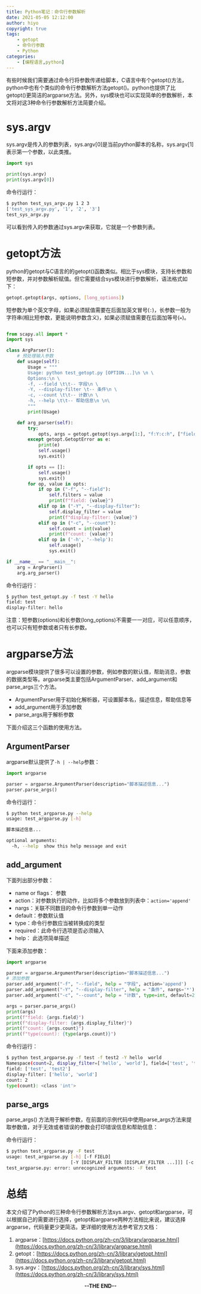 ```yaml
---
title: Python笔记：命令行参数解析
date: 2021-05-05 12:12:00
author: hiyo
copyright: true
tags:
	- getopt
	- 命令行参数
	- Python
categories: 
	- [编程语言,python]
---
```

有些时候我们需要通过命令行将参数传递给脚本，C语言中有个getopt()方法，python中也有个类似的命令行参数解析方法getopt()。python也提供了比getopt()更简洁的argparse方法。另外，sys模块也可以实现简单的参数解析，本文将对这3种命令行参数解析方法简要介绍。

<!--more-->

# sys.argv
sys.argv是传入的参数列表，sys.argv[0]是当前python脚本的名称，sys.argv[1]表示第一个参数，以此类推。

```python
import sys

print(sys.argv)
print(sys.argv[0])
```
命令行运行：
```bash
$ python test_sys_argv.py 1 2 3
['test_sys_argv.py', '1', '2', '3']
test_sys_argv.py
```
可以看到传入的参数通过sys.argv来获取，它就是一个参数列表。


# getopt方法

python的getopt与C语言的的getopt()函数类似。相比于sys模块，支持长参数和短参数，并对参数解析赋值。但它需要结合sys模块进行参数解析，语法格式如下：
```bash
getopt.getopt(args, options, [long_options])
```
短参数为单个英文字母，如果必须赋值需要在后面加英文冒号(`:`)，长参数一般为字符串(相比短参数，更能说明参数含义)，如果必须赋值需要在后面加等号(`=`)。

```python

from scapy.all import *
import sys

class ArgParser():
    # 预处理输入参数
    def usage(self):
        Usage = """
        Usage: python test_getopt.py [OPTION...]\n \n \
        Options:\n \
        -f, --field \t\t-- 字段\n \
        -Y, --display-filter \t-- 条件\n \
        -c, --count \t\t-- 计数\n \
        -h, --help \t\t-- 帮助信息\n \n\
        """
        print(Usage)

    def arg_parser(self):
        try:
            opts, args = getopt.getopt(sys.argv[1:], "f:Y:c:h", ["field=","display-filter=", "count=","return_flag=", "help"])
        except getopt.GetoptError as e:
            print(e)
            self.usage()
            sys.exit()

        if opts == []:
            self.usage()
            sys.exit()
        for op, value in opts:
            if op in ("-f", "--field"):
                self.filters = value
                print(f"field: {value}")
            elif op in ("-Y", "--display-filter"):
                self.display_filter = value
                print(f"display-filter: {value}")
            elif op in ("-c", "--count"):
                self.count = int(value)
                print(f"count: {value}")
            elif op in ('-h', '--help'):
                self.usage()
                sys.exit()

if __name__ == "__main__":
    arg = ArgParser()
    arg.arg_parser()
```

命令行运行：
```bash
$ python test_getopt.py -f test -Y hello
field: test
display-filter: hello
```
注意：短参数(options)和长参数(long_options)不需要一一对应，可以任意顺序，也可以只有短参数或者只有长参数。

# argparse方法

argparse模块提供了很多可以设置的参数，例如参数的默认值，帮助消息，参数的数据类型等。argparse类主要包括ArgumentParser、add_argument和parse_args三个方法。
- ArgumentParser用于初始化解析器，可设置脚本名，描述信息，帮助信息等
- add_argument用于添加参数
- parse_args用于解析参数

下面介绍这三个函数的使用方法。
## ArgumentParser
argparse默认提供了`-h | --help`参数：
```python
import argparse

parser = argparse.ArgumentParser(description="脚本描述信息...")
parser.parse_args()
```
命令行运行：
```bash
$ python test_argparse.py --help
usage: test_argparse.py [-h]

脚本描述信息...

optional arguments:
  -h, --help  show this help message and exit
```
## add_argument
下面列出部分参数：
- name or flags： 参数
- action：对参数执行的动作，比如将多个参数放到列表中：`action='append'`
- nargs：关联不同数目的命令行参数到单一动作
- default：参数默认值
- type：命令行参数应当被转换成的类型
- required：此命令行选项是否必须输入
- help： 此选项简单描述


下面来添加参数：
```python
import argparse

parser = argparse.ArgumentParser(description="脚本描述信息...")
# 添加参数
parser.add_argument("-f", "--field", help = "字段", action='append')
parser.add_argument("-Y", "--display-filter", help = "条件", nargs='*')
parser.add_argument("-c", "--count", help = "计数", type=int, default=2)

args = parser.parse_args()
print(args)
print(f"field: {args.field}")
print(f"display-filter: {args.display_filter}")
print(f"count: {args.count}")
print(f"type(count): {type(args.count)}")
```

命令行运行：
```bash
$ python test_argparse.py -f test -f test2 -Y hello  world
Namespace(count=2, display_filter=['hello', 'world'], field=['test', 'test2'])
field: ['test', 'test2']
display-filter: ['hello', 'world']
count: 2
type(count): <class 'int'>
```

## parse_args
parse_args() 方法用于解析参数，在前面的示例代码中使用parse_args方法来提取参数值，对于无效或者错误的参数会打印错误信息和帮助信息：

命令行运行：
```bash
$ python test_argparse.py -F test
usage: test_argparse.py [-h] [-f FIELD]
                        [-Y [DISPLAY_FILTER [DISPLAY_FILTER ...]]] [-c COUNT]
test_argparse.py: error: unrecognized arguments: -F test
```

# 总结
本文介绍了Python的三种命令行参数解析方法sys.argv、getopt和argparse，可以根据自己的需要进行选择，getopt和argparse两种方法相比来说，建议选择argparse，代码量更少更简洁。更详细的使用方法参考官方文档：
1. argparse：[https://docs.python.org/zh-cn/3/library/argparse.html](https://docs.python.org/zh-cn/3/library/argparse.html)
2. getopt：[https://docs.python.org/zh-cn/3/library/getopt.html](https://docs.python.org/zh-cn/3/library/getopt.html)
3. sys.argv：[https://docs.python.org/zh-cn/3/library/sys.html](https://docs.python.org/zh-cn/3/library/sys.html)


<center><b>--THE END--<b></center>

